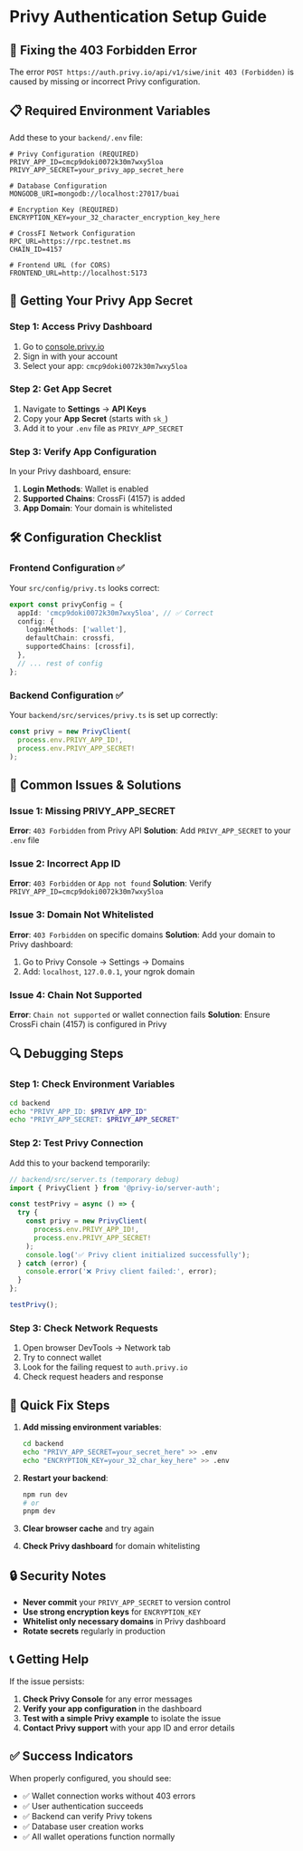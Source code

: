 # Privy Authentication Setup Guide

## 🔧 Fixing the 403 Forbidden Error

The error `POST https://auth.privy.io/api/v1/siwe/init 403 (Forbidden)` is caused by missing or incorrect Privy configuration.

## 📋 Required Environment Variables

Add these to your `backend/.env` file:

```env
# Privy Configuration (REQUIRED)
PRIVY_APP_ID=cmcp9doki0072k30m7wxy5loa
PRIVY_APP_SECRET=your_privy_app_secret_here

# Database Configuration
MONGODB_URI=mongodb://localhost:27017/buai

# Encryption Key (REQUIRED)
ENCRYPTION_KEY=your_32_character_encryption_key_here

# CrossFI Network Configuration
RPC_URL=https://rpc.testnet.ms
CHAIN_ID=4157

# Frontend URL (for CORS)
FRONTEND_URL=http://localhost:5173
```

## 🔑 Getting Your Privy App Secret

### Step 1: Access Privy Dashboard
1. Go to [console.privy.io](https://console.privy.io)
2. Sign in with your account
3. Select your app: `cmcp9doki0072k30m7wxy5loa`

### Step 2: Get App Secret
1. Navigate to **Settings** → **API Keys**
2. Copy your **App Secret** (starts with `sk_`)
3. Add it to your `.env` file as `PRIVY_APP_SECRET`

### Step 3: Verify App Configuration
In your Privy dashboard, ensure:

1. **Login Methods**: Wallet is enabled
2. **Supported Chains**: CrossFi (4157) is added
3. **App Domain**: Your domain is whitelisted

## 🛠️ Configuration Checklist

### Frontend Configuration ✅
Your `src/config/privy.ts` looks correct:
```typescript
export const privyConfig = {
  appId: 'cmcp9doki0072k30m7wxy5loa', // ✅ Correct
  config: {
    loginMethods: ['wallet'],
    defaultChain: crossfi,
    supportedChains: [crossfi],
  },
  // ... rest of config
};
```

### Backend Configuration ✅
Your `backend/src/services/privy.ts` is set up correctly:
```typescript
const privy = new PrivyClient(
  process.env.PRIVY_APP_ID!,
  process.env.PRIVY_APP_SECRET!
);
```

## 🚨 Common Issues & Solutions

### Issue 1: Missing PRIVY_APP_SECRET
**Error**: `403 Forbidden` from Privy API
**Solution**: Add `PRIVY_APP_SECRET` to your `.env` file

### Issue 2: Incorrect App ID
**Error**: `403 Forbidden` or `App not found`
**Solution**: Verify `PRIVY_APP_ID=cmcp9doki0072k30m7wxy5loa`

### Issue 3: Domain Not Whitelisted
**Error**: `403 Forbidden` on specific domains
**Solution**: Add your domain to Privy dashboard:
1. Go to Privy Console → Settings → Domains
2. Add: `localhost`, `127.0.0.1`, your ngrok domain

### Issue 4: Chain Not Supported
**Error**: `Chain not supported` or wallet connection fails
**Solution**: Ensure CrossFi chain (4157) is configured in Privy

## 🔍 Debugging Steps

### Step 1: Check Environment Variables
```bash
cd backend
echo "PRIVY_APP_ID: $PRIVY_APP_ID"
echo "PRIVY_APP_SECRET: $PRIVY_APP_SECRET"
```

### Step 2: Test Privy Connection
Add this to your backend temporarily:
```typescript
// backend/src/server.ts (temporary debug)
import { PrivyClient } from '@privy-io/server-auth';

const testPrivy = async () => {
  try {
    const privy = new PrivyClient(
      process.env.PRIVY_APP_ID!,
      process.env.PRIVY_APP_SECRET!
    );
    console.log('✅ Privy client initialized successfully');
  } catch (error) {
    console.error('❌ Privy client failed:', error);
  }
};

testPrivy();
```

### Step 3: Check Network Requests
1. Open browser DevTools → Network tab
2. Try to connect wallet
3. Look for the failing request to `auth.privy.io`
4. Check request headers and response

## 🚀 Quick Fix Steps

1. **Add missing environment variables**:
   ```bash
   cd backend
   echo "PRIVY_APP_SECRET=your_secret_here" >> .env
   echo "ENCRYPTION_KEY=your_32_char_key_here" >> .env
   ```

2. **Restart your backend**:
   ```bash
   npm run dev
   # or
   pnpm dev
   ```

3. **Clear browser cache** and try again

4. **Check Privy dashboard** for domain whitelisting

## 🔒 Security Notes

- **Never commit** your `PRIVY_APP_SECRET` to version control
- **Use strong encryption keys** for `ENCRYPTION_KEY`
- **Whitelist only necessary domains** in Privy dashboard
- **Rotate secrets** regularly in production

## 📞 Getting Help

If the issue persists:

1. **Check Privy Console** for any error messages
2. **Verify your app configuration** in the dashboard
3. **Test with a simple Privy example** to isolate the issue
4. **Contact Privy support** with your app ID and error details

## ✅ Success Indicators

When properly configured, you should see:
- ✅ Wallet connection works without 403 errors
- ✅ User authentication succeeds
- ✅ Backend can verify Privy tokens
- ✅ Database user creation works
- ✅ All wallet operations function normally 